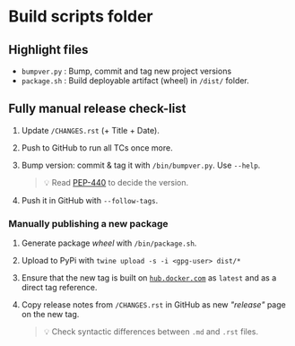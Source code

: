 # Build scripts folder

## Highlight files

- `bumpver.py` : Bump, commit and tag new project versions
- `package.sh` : Build deployable artifact (wheel) in `/dist/` folder.

## Fully manual release check-list

1. Update `/CHANGES.rst` (+ Title + Date).

2. Push to GitHub to run all TCs once more.

3. Bump version: commit & tag it with `/bin/bumpver.py`. Use `--help`.
   > 💡 Read [PEP-440](https://www.python.org/dev/peps/pep-0440/) to decide the version.

4. Push it in GitHub with `--follow-tags`.

### Manually publishing a new package

1. Generate package *wheel* with `/bin/package.sh`.

2. Upload to PyPi with `twine upload -s -i <gpg-user> dist/*`

3. Ensure that the new tag is built on
   [`hub.docker.com`](https://hub.docker.com/r/pypiserver/pypiserver)
   as `latest` and as a direct tag reference.

4. Copy release notes from `/CHANGES.rst` in GitHub as new *"release"*
   page on the new tag.
   > 💡 Check syntactic differences between `.md` and `.rst` files.
